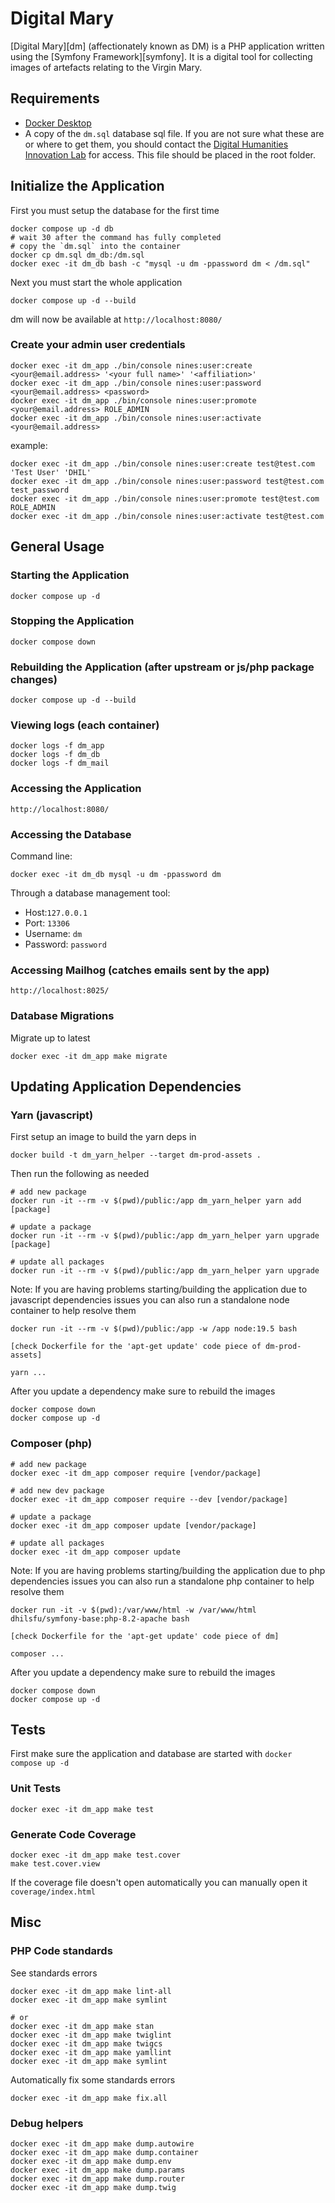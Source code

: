 # Digital Mary

[Digital Mary][dm] (affectionately known as DM) is a PHP application written using the
[Symfony Framework][symfony]. It is a digital tool for collecting images
of artefacts relating to the Virgin Mary.

## Requirements

- [Docker Desktop](https://www.docker.com/products/docker-desktop/)
- A copy of the `dm.sql` database sql file. If you are not sure what these are or where to get them, you should contact the [Digital Humanities Innovation Lab](mailto:dhil@sfu.ca) for access. This file should be placed in the root folder.

## Initialize the Application

First you must setup the database for the first time

    docker compose up -d db
    # wait 30 after the command has fully completed
    # copy the `dm.sql` into the container
    docker cp dm.sql dm_db:/dm.sql
    docker exec -it dm_db bash -c "mysql -u dm -ppassword dm < /dm.sql"

Next you must start the whole application

    docker compose up -d --build

dm will now be available at `http://localhost:8080/`

### Create your admin user credentials

    docker exec -it dm_app ./bin/console nines:user:create <your@email.address> '<your full name>' '<affiliation>'
    docker exec -it dm_app ./bin/console nines:user:password <your@email.address> <password>
    docker exec -it dm_app ./bin/console nines:user:promote <your@email.address> ROLE_ADMIN
    docker exec -it dm_app ./bin/console nines:user:activate <your@email.address>

example:

    docker exec -it dm_app ./bin/console nines:user:create test@test.com 'Test User' 'DHIL'
    docker exec -it dm_app ./bin/console nines:user:password test@test.com test_password
    docker exec -it dm_app ./bin/console nines:user:promote test@test.com ROLE_ADMIN
    docker exec -it dm_app ./bin/console nines:user:activate test@test.com

## General Usage

### Starting the Application

    docker compose up -d

### Stopping the Application

    docker compose down

### Rebuilding the Application (after upstream or js/php package changes)

    docker compose up -d --build

### Viewing logs (each container)

    docker logs -f dm_app
    docker logs -f dm_db
    docker logs -f dm_mail

### Accessing the Application

    http://localhost:8080/

### Accessing the Database

Command line:

    docker exec -it dm_db mysql -u dm -ppassword dm

Through a database management tool:
- Host:`127.0.0.1`
- Port: `13306`
- Username: `dm`
- Password: `password`

### Accessing Mailhog (catches emails sent by the app)

    http://localhost:8025/

### Database Migrations

Migrate up to latest

    docker exec -it dm_app make migrate

## Updating Application Dependencies

### Yarn (javascript)

First setup an image to build the yarn deps in

    docker build -t dm_yarn_helper --target dm-prod-assets .

Then run the following as needed

    # add new package
    docker run -it --rm -v $(pwd)/public:/app dm_yarn_helper yarn add [package]

    # update a package
    docker run -it --rm -v $(pwd)/public:/app dm_yarn_helper yarn upgrade [package]

    # update all packages
    docker run -it --rm -v $(pwd)/public:/app dm_yarn_helper yarn upgrade

Note: If you are having problems starting/building the application due to javascript dependencies issues you can also run a standalone node container to help resolve them

    docker run -it --rm -v $(pwd)/public:/app -w /app node:19.5 bash

    [check Dockerfile for the 'apt-get update' code piece of dm-prod-assets]

    yarn ...

After you update a dependency make sure to rebuild the images

    docker compose down
    docker compose up -d

### Composer (php)

    # add new package
    docker exec -it dm_app composer require [vendor/package]

    # add new dev package
    docker exec -it dm_app composer require --dev [vendor/package]

    # update a package
    docker exec -it dm_app composer update [vendor/package]

    # update all packages
    docker exec -it dm_app composer update

Note: If you are having problems starting/building the application due to php dependencies issues you can also run a standalone php container to help resolve them

    docker run -it -v $(pwd):/var/www/html -w /var/www/html dhilsfu/symfony-base:php-8.2-apache bash

    [check Dockerfile for the 'apt-get update' code piece of dm]

    composer ...

After you update a dependency make sure to rebuild the images

    docker compose down
    docker compose up -d

## Tests

First make sure the application and database are started with `docker compose up -d`

### Unit Tests

    docker exec -it dm_app make test

### Generate Code Coverage

    docker exec -it dm_app make test.cover
    make test.cover.view

If the coverage file doesn't open automatically you can manually open it `coverage/index.html`

## Misc

### PHP Code standards

See standards errors

    docker exec -it dm_app make lint-all
    docker exec -it dm_app make symlint

    # or
    docker exec -it dm_app make stan
    docker exec -it dm_app make twiglint
    docker exec -it dm_app make twigcs
    docker exec -it dm_app make yamllint
    docker exec -it dm_app make symlint


Automatically fix some standards errors

    docker exec -it dm_app make fix.all

### Debug helpers

    docker exec -it dm_app make dump.autowire
    docker exec -it dm_app make dump.container
    docker exec -it dm_app make dump.env
    docker exec -it dm_app make dump.params
    docker exec -it dm_app make dump.router
    docker exec -it dm_app make dump.twig
